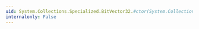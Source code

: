 ```yaml
---
uid: System.Collections.Specialized.BitVector32.#ctor(System.Collections.Specialized.BitVector32)
internalonly: False
---
```

